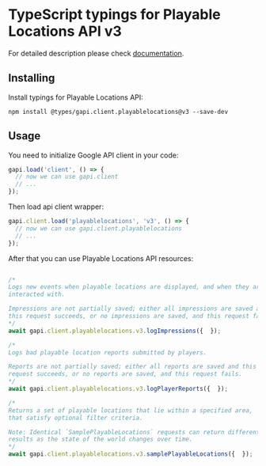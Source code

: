 # TypeScript typings for Playable Locations API v3


For detailed description please check [documentation](https://developers.google.com/maps/contact-sales/).

## Installing

Install typings for Playable Locations API:

```
npm install @types/gapi.client.playablelocations@v3 --save-dev
```

## Usage

You need to initialize Google API client in your code:

```typescript
gapi.load('client', () => {
  // now we can use gapi.client
  // ...
});
```

Then load api client wrapper:

```typescript
gapi.client.load('playablelocations', 'v3', () => {
  // now we can use gapi.client.playablelocations
  // ...
});
```



After that you can use Playable Locations API resources:

```typescript

/*
Logs new events when playable locations are displayed, and when they are
interacted with.

Impressions are not partially saved; either all impressions are saved and
this request succeeds, or no impressions are saved, and this request fails.
*/
await gapi.client.playablelocations.v3.logImpressions({  });

/*
Logs bad playable location reports submitted by players.

Reports are not partially saved; either all reports are saved and this
request succeeds, or no reports are saved, and this request fails.
*/
await gapi.client.playablelocations.v3.logPlayerReports({  });

/*
Returns a set of playable locations that lie within a specified area,
that satisfy optional filter criteria.

Note: Identical `SamplePlayableLocations` requests can return different
results as the state of the world changes over time.
*/
await gapi.client.playablelocations.v3.samplePlayableLocations({  });
```

